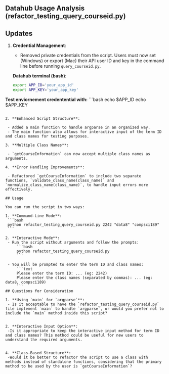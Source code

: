 ## Datahub Usage Analysis (refactor_testing_query_courseid.py)

## Updates

1. **Credential Management**:
   - Removed private credentials from the script. Users must now set (Windows) or export (Mac) their API user ID and key in the command line before running `query_courseid.py`.

   **Datahub terminal (bash)**:
   ```bash
   export APP_ID='your_app_id'
   export APP_KEY='your_app_key'
   ```
 **Test enviornement credentential with:**
    ```bash
    echo $APP_ID
    echo $APP_KEY
   ```

2. **Enhanced Script Structure**:

    - Added a main function to handle argparse in an organized way.
    - The main function also allows for interactive input of the term ID and class names for testing purposes.

3. **Multiple Class Names**:

    - `getCourseInformation` can now accept multiple class names as arguments.

4. **Error Handling Improvements**:

    - Refactored `getCourseInformation` to include two separate functions, `validate_class_name(class_name)` and `normalize_class_name(class_name)`, to handle input errors more effectively.

## Usage

You can run the script in two ways:

1. **Command-Line Mode**:
    ```bash
    python refactor_testing_query_courseid.py 2242 "data8" "compsci189"
    ```

2. **Interactive Mode**:
    - Run the script without arguments and follow the prompts:
        ```bash
        python refactor_testing_query_courseid.py
        ```

    - You will be prompted to enter the term ID and class names:
        ```text
        Please enter the term ID: ... (eg: 2242)
        Please enter the class names (separated by commas): ... (eg: data8, compsci189)
        ```
## Questions for Consideration

1. **Using `main` for `argparse`**:
    - Is it acceptable to have the `refactor_testing_query_courseid.py` file implement `main` to handle `argparse`, or would you prefer not to include the `main` method inside this script?


2. **Interactive Input Option**:
    -Is it appropriate to keep the interactive input method for term ID and class names? This method could be useful for new users to understand the required arguments.


4. **Class-Based Structure**:
    -Would it be better to refactor the script to use a class with methods instead of standalone functions, considering that the primary method to be used by the user is `getCourseInformation`?
